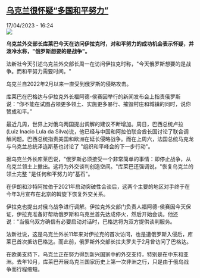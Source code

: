 <!--1681742702000-->
[乌克兰很怀疑“多国和平努力”](https://www.rfi.fr/cn/%E6%AC%A7%E6%B4%B2/20230417-%E4%B9%8C%E5%85%8B%E5%85%B0%E5%BE%88%E6%80%80%E7%96%91-%E5%A4%9A%E5%9B%BD%E5%92%8C%E5%B9%B3%E5%8A%AA%E5%8A%9B)
------

<div>17/04/2023 - 16:24</div><img src="https://s.rfi.fr/media/display/0ba56220-db98-11ed-9b87-005056bfb2b6/w:1280/p:16x9/2023-04-15T122323Z_453764617_RC20F0A8PD15_RTRMADP_3_UKRAINE-CRISIS-BAKHMUT.JPG"><p><strong>乌克兰外交部长库莱巴今天在访问伊拉克时，对和平努力的成功机会表示怀疑，并泼冷水称，"俄罗斯想要的是战争"。                    </strong></p><div><p>法新社今天引述乌克兰外交部长周一在访问伊拉克时称，"今天俄罗斯想要的是战争。而和平努力需要时间。"</p><p>乌克兰自2022年2月以来一直受到俄罗斯的侵略攻击。</p><p>库莱巴在巴格达与伊拉克外长福阿德-侯赛因举行的新闻发布会上指责俄罗斯说：“你不能在试图占领更多领土、实施更多暴行、摧毁村庄和城镇的同时，说你赞成和平。”</p><p>最近几周，世界上对俄乌两国提出调解的建议不断增加。周日，巴西总统卢拉(Luiz Inacio Lula da Silva)说，他已经与中国和阿拉伯联合酋长国讨论了联合调解问题。巴西总统指责美国和欧洲在延长侵略战争。而在上周六，法国总统马克龙与乌克兰总统泽连斯基也讨论了 "组织和平峰会的下一步行动"。</p><p>据乌克兰外长库莱巴说，"俄罗斯必须接受一个非常简单的事情：即停止战争，从乌克兰领土上撤出。这将为外交谈判创造空间。"库莱巴还强调说，"恢复乌克兰的领土完整 "是任何和平努力的"基石"。</p><p>在伊朗和沙特阿拉伯于2021年启动突破性会谈后，这两个主要的地区对手终于在今年3月宣布在北京的斡旋下恢复外交关系。</p><p>伊拉克也提出对俄乌战争进行调解。伊拉克外交部门负责人福阿德-侯赛因今天保证，伊拉克准备好帮助俄罗斯和乌克兰首先达成停火，然后开始会谈。他还说："当俄乌双方确信有必要启动对话时，巴格达将为双方提供谈判服务。</p><p>法新社说，这是乌克兰外长11年来对伊拉克的首次访问，也是遭俄罗斯入侵后，库莱巴首次抵访巴格达。而此前，俄罗斯外交部长拉夫罗夫于2月曾访问了巴格达。</p><p>在欧美支持下，乌克兰正在努力得到新兴国家中的外交支持，特别是在中东和亚洲。去年10月，库莱巴开展乌克兰国家历史上第一次非洲之行，只是由于俄乌战争而行程缩短。</p><div data-selfpromo-newsletter></div><div data-selfpromo-app></div></div>

